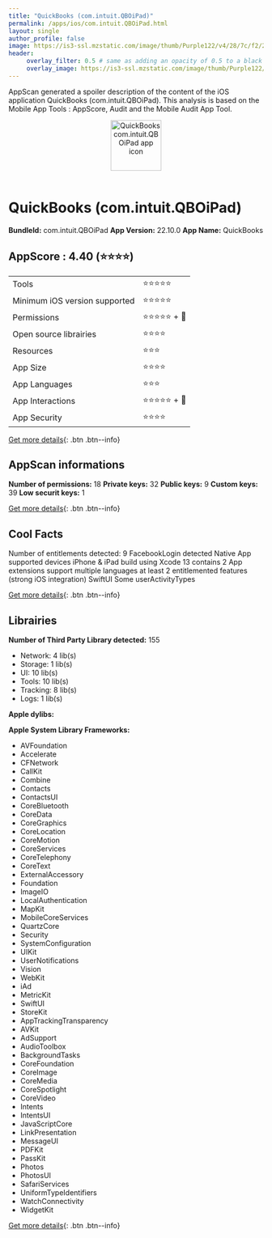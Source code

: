 ```yaml
---
title: "QuickBooks (com.intuit.QBOiPad)"
permalink: /apps/ios/com.intuit.QBOiPad.html
layout: single
author_profile: false
image: https://is3-ssl.mzstatic.com/image/thumb/Purple122/v4/28/7c/f2/287cf245-e8b0-dead-d7ff-14a4aa94c631/QBMAppIcon-0-0-1x_U007emarketing-0-7-0-85-220.png/512x512bb.jpg
header: 
     overlay_filter: 0.5 # same as adding an opacity of 0.5 to a black background
     overlay_image: https://is3-ssl.mzstatic.com/image/thumb/Purple122/v4/28/7c/f2/287cf245-e8b0-dead-d7ff-14a4aa94c631/QBMAppIcon-0-0-1x_U007emarketing-0-7-0-85-220.png/512x512bb.jpg
---
```

AppScan generated a spoiler description of the content of the iOS application QuickBooks (com.intuit.QBOiPad). This analysis is based on the Mobile App Tools : AppScore, Audit and the Mobile Audit App Tool.

  
  
<div style="text-align: center;"><img src="https://is3-ssl.mzstatic.com/image/thumb/Purple122/v4/28/7c/f2/287cf245-e8b0-dead-d7ff-14a4aa94c631/QBMAppIcon-0-0-1x_U007emarketing-0-7-0-85-220.png/512x512bb.jpg" width="100" height="100" alt="QuickBooks com.intuit.QBOiPad app icon"></div></br>
  
# QuickBooks (com.intuit.QBOiPad)

**BundleId:** com.intuit.QBOiPad
**App Version:** 22.10.0
**App Name:** QuickBooks


## AppScore : 4.40 (⭐️⭐️⭐️⭐️) 

<table>
<tr><td> Tools </td><td> ⭐️⭐️⭐️⭐️⭐️ </td></tr>
<tr><td> Minimum iOS version supported </td><td> ⭐️⭐️⭐️⭐️⭐️ </td></tr>
<tr><td> Permissions </td><td> ⭐️⭐️⭐️⭐️⭐️ + 🌟 </td></tr>
<tr><td> Open source librairies </td><td> ⭐️⭐️⭐️⭐️ </td></tr>
<tr><td> Resources </td><td> ⭐️⭐️⭐️ </td></tr>
<tr><td> App Size </td><td> ⭐️⭐️⭐️⭐️ </td></tr>
<tr><td> App Languages </td><td> ⭐️⭐️⭐️ </td></tr>
<tr><td> App Interactions </td><td> ⭐️⭐️⭐️⭐️⭐️ + 🌟 </td></tr>
<tr><td> App Security </td><td> ⭐️⭐️⭐️⭐️ </td></tr>
</table>

[Get more details](/pricing.html){: .btn .btn--info}  
  
## AppScan informations 

**Number of permissions:** 18
**Private keys:** 32
**Public keys:** 9
**Custom keys:** 39
**Low securit keys:** 1
  
[Get more details](/pricing.html){: .btn .btn--info}

## Cool Facts

Number of entitlements detected: 9
FacebookLogin detected
Native App
supported devices iPhone & iPad
build using Xcode 13
contains 2 App extensions
support multiple languages
at least 2 entitlemented features (strong iOS integration)
SwiftUI
Some userActivityTypes
  
[Get more details](/pricing.html){: .btn .btn--info}

## Librairies 
**Number of Third Party Library detected:** 155
- Network: 4 lib(s)
- Storage: 1 lib(s)
- UI: 10 lib(s)
- Tools: 10 lib(s)
- Tracking: 8 lib(s)
- Logs: 1 lib(s)

**Apple dylibs:**


**Apple System Library Frameworks:**
- AVFoundation
- Accelerate
- CFNetwork
- CallKit
- Combine
- Contacts
- ContactsUI
- CoreBluetooth
- CoreData
- CoreGraphics
- CoreLocation
- CoreMotion
- CoreServices
- CoreTelephony
- CoreText
- ExternalAccessory
- Foundation
- ImageIO
- LocalAuthentication
- MapKit
- MobileCoreServices
- QuartzCore
- Security
- SystemConfiguration
- UIKit
- UserNotifications
- Vision
- WebKit
- iAd
- MetricKit
- SwiftUI
- StoreKit
- AppTrackingTransparency
- AVKit
- AdSupport
- AudioToolbox
- BackgroundTasks
- CoreFoundation
- CoreImage
- CoreMedia
- CoreSpotlight
- CoreVideo
- Intents
- IntentsUI
- JavaScriptCore
- LinkPresentation
- MessageUI
- PDFKit
- PassKit
- Photos
- PhotosUI
- SafariServices
- UniformTypeIdentifiers
- WatchConnectivity
- WidgetKit


  
[Get more details](/pricing.html){: .btn .btn--info}

